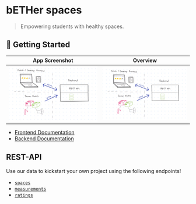 # bETHer spaces

> Empowering students with healthy spaces.

## 🚀 Getting Started
|                                                App Screenshot                                                 |                                                   Overview                                                    |
| :-----------------------------------------------------------------------------------------------------------: | :-----------------------------------------------------------------------------------------------------------: |
| [![Architecture Overview](./docs/architecture-overview.png)](https://dbdiagram.io/d/63173da40911f91ba5473ff1) | [![Architecture Overview](./docs/architecture-overview.png)](https://dbdiagram.io/d/63173da40911f91ba5473ff1) |


- [Frontend Documentation](./docs/frontend.md)
- [Backend Documentation](./docs/backend.md)

## REST-API

Use our data to kickstart your own project using the following endpoints!

- [`spaces`](https://bether.tenderribs.cc/api/spaces)
- [`measurements`](https://bether.tenderribs.cc/api/measurements)
- [`ratings`](https://bether.tenderribs.cc/api/ratings)
